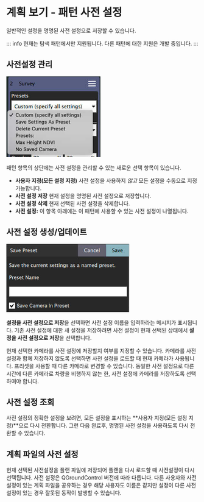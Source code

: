 # 계획 보기 - 패턴 사전 설정

일반적인 설정을 명명된 사전 설정으로 저장할 수 있습니다.

::: info
현재는 탐색 패턴에서만 지원됩니다. 다른 패턴에 대한 지원은 개발 중입니다.
:::

## 사전설정 관리

![사전 설정 콤보](../../../assets/plan/pattern/pattern_preset_combo.jpg)

패턴 항목의 상단에는 사전 설정을 관리할 수 있는 새로운 선택 항목이 있습니다.

- **사용자 지정(모든 설정 지정)** 사전 설정을 사용하지 _않고_ 모든 설정을 수동으로 지정 가능합니다.
- **사전 설정 저장** 현재 설정을 명명된 사전 설정으로 저장합니다.
- **사전 설정 삭제** 현재 선택된 사전 설정을 삭제합니다.
- **사전 설정:** 이 항목 아래에는 이 패턴에 사용할 수 있는 사전 설정이 나열됩니다.

## 사전 설정 생성/업데이트

![사전 설정 저장](../../../assets/plan/pattern/pattern_preset_save.jpg)

**설정을 사전 설정으로 저장**을 선택하면 사전 설정 이름을 입력하라는 메시지가 표시됩니다. 기존 사전 설정에 대한 새 설정을 저장하려면 사전 설정이 현재 선택된 상태에서 **설정을 사전 설정으로 저장**을 선택합니다.

현재 선택한 카메라를 사전 설정에 저장할지 여부를 지정할 수 있습니다. 카메라를 사전 설정과 함께 저장하지 않도록 선택하면 사전 설정을 로드할 때 현재 카메라가 사용됩니다. 프리셋을 사용할 때 다른 카메라로 변경할 수 있습니다. 동일한 사전 설정으로 다른 시간에 다른 카메라로 차량을 비행하지 않는 한, 사전 설정에 카메라를 저장하도록 선택하여야 합니다.

## 사전 설정 조회

사전 설정의 정확한 설정을 보려면, 모든 설정을 표시하는 **사용자 지정(모든 설정 지정)**으로 다시 전환합니다. 그런 다음 완료후, 명명된 사전 설정을 사용하도록 다시 전환할 수 있습니다.

## 계획 파일의 사전 설정

현재 선택된 사전설정을 플랜 파일에 저장되어 플랜을 다시 로드할 때 사전설정이 다시 선택됩니다. 사전 설정은 QGroundControl 버전에 따라 다릅니다. 다른 사용자와 사전 설정이 있는 계획 파일을 공유하는 경우 해당 사용자도 이름은 같지만 설정이 다른 사전 설정이 있는 경우 잘못된 동작이 발생할 수 있습니다.
